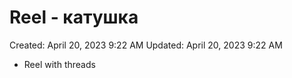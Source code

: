 # Reel - катушка

Created: April 20, 2023 9:22 AM
Updated: April 20, 2023 9:22 AM

- Reel with threads
